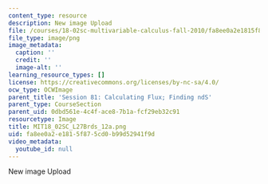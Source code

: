```yaml
---
content_type: resource
description: New image Upload
file: /courses/18-02sc-multivariable-calculus-fall-2010/fa8ee0a2e1815f875cd0b99d52941f9d_MIT18_02SC_L27Brds_12a.png
file_type: image/png
image_metadata:
  caption: ''
  credit: ''
  image-alt: ''
learning_resource_types: []
license: https://creativecommons.org/licenses/by-nc-sa/4.0/
ocw_type: OCWImage
parent_title: 'Session 81: Calculating Flux; Finding ndS'
parent_type: CourseSection
parent_uid: 0dbd561e-4c4f-ace8-7b1a-fcf29eb32c91
resourcetype: Image
title: MIT18_02SC_L27Brds_12a.png
uid: fa8ee0a2-e181-5f87-5cd0-b99d52941f9d
video_metadata:
  youtube_id: null
---
```

New image Upload